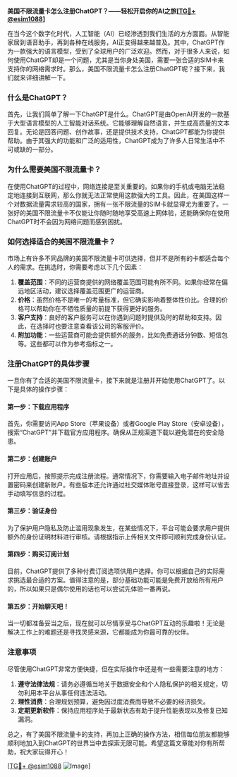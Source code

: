 **美国不限流量卡怎么注册ChatGPT？——轻松开启你的AI之旅[[TG💪+ @esim1088](https://t.me/s/esim1088)]**

在当今这个数字化时代，人工智能（AI）已经渗透到我们生活的方方面面。从智能家居到语音助手，再到各种在线服务，AI正变得越来越普及。其中，ChatGPT作为一款强大的语言模型，受到了全球用户的广泛欢迎。然而，对于很多人来说，如何使用ChatGPT却是一个问题，尤其是当你身处美国，需要一张合适的SIM卡来支持你的网络需求时。那么，美国不限流量卡怎么注册ChatGPT呢？接下来，我们就来详细讲解一下。

### 什么是ChatGPT？

首先，让我们简单了解一下ChatGPT是什么。ChatGPT是由OpenAI开发的一款基于大型语言模型的人工智能对话系统。它能够理解自然语言，并生成高质量的文本回复。无论是回答问题、创作故事，还是提供技术支持，ChatGPT都能为你提供帮助。由于其强大的功能和广泛的适用性，ChatGPT成为了许多人日常生活中不可或缺的一部分。

### 为什么需要美国不限流量卡？

在使用ChatGPT的过程中，网络连接是至关重要的。如果你的手机或电脑无法稳定地连接到互联网，那么你就无法正常使用这款强大的工具。因此，在美国这样一个对数据流量需求较高的国家，拥有一张不限流量的SIM卡就显得尤为重要了。一张好的美国不限流量卡不仅能让你随时随地享受高速上网体验，还能确保你在使用ChatGPT时不会因为网络问题而感到困扰。

### 如何选择适合的美国不限流量卡？

市场上有许多不同品牌的美国不限流量卡可供选择，但并不是所有的卡都适合每个人的需求。在挑选时，你需要考虑以下几个因素：

1. **覆盖范围**：不同的运营商提供的网络覆盖范围可能有所不同。如果你经常在偏远地区活动，建议选择覆盖范围更广的运营商。
2. **价格**：虽然价格不是唯一的考量标准，但它确实影响着整体性价比。合理的价格可以帮助你在不牺牲质量的前提下获得更好的服务。
3. **客户支持**：良好的客户服务可以在你遇到问题时提供及时的帮助和支持。因此，在选择时也要注意查看该公司的客服评价。
4. **附加功能**：一些运营商可能会提供额外的服务，比如免费通话分钟数、短信包等。这些都可以作为参考指标之一。

### 注册ChatGPT的具体步骤

一旦你有了合适的美国不限流量卡，接下来就是注册并开始使用ChatGPT了。以下是具体的操作步骤：

#### 第一步：下载应用程序
首先，你需要访问App Store（苹果设备）或者Google Play Store（安卓设备），搜索“ChatGPT”并下载官方应用程序。确保从正规渠道下载以避免潜在的安全隐患。

#### 第二步：创建账户
打开应用后，按照提示完成注册流程。通常情况下，你需要输入电子邮件地址并设置密码来创建新账户。有些版本还允许通过社交媒体账号直接登录，这样可以省去手动填写信息的过程。

#### 第三步：验证身份
为了保护用户隐私及防止滥用现象发生，在某些情况下，平台可能会要求用户提供额外的身份证明材料进行审核。请根据指示上传相关文件即可顺利完成身份认证。

#### 第四步：购买订阅计划
目前，ChatGPT提供了多种付费订阅选项供用户选择。你可以根据自己的实际需求挑选最合适的方案。值得注意的是，部分基础功能可能是免费开放给所有用户的，所以如果只是偶尔使用的话也可以尝试先体验一番再说。

#### 第五步：开始聊天吧！
当一切都准备妥当之后，现在就可以尽情享受与ChatGPT互动的乐趣啦！无论是解决工作上的难题还是寻找灵感来源，它都能成为你最可靠的伙伴。

### 注意事项

尽管使用ChatGPT非常方便快捷，但在实际操作中还是有一些需要注意的地方：

1. **遵守法律法规**：请务必遵循当地关于数据安全和个人隐私保护的相关规定，切勿利用本平台从事任何违法活动。
2. **理性消费**：合理规划预算，避免因过度消费而导致不必要的经济损失。
3. **定期更新软件**：保持应用程序处于最新状态有助于提升性能表现以及修复已知漏洞。

总之，有了美国不限流量卡的支持，再加上正确的操作方法，相信每位朋友都能够顺利地加入到ChatGPT的世界当中去探索无限可能。希望这篇文章能对你有所帮助，祝大家玩得开心！

[[TG💪+ @esim1088](https://t.me/s/esim1088) ![Image](https://i.postimg.cc/4NQfJmqS/Snipaste-2025-05-13-00-14-12.png)]